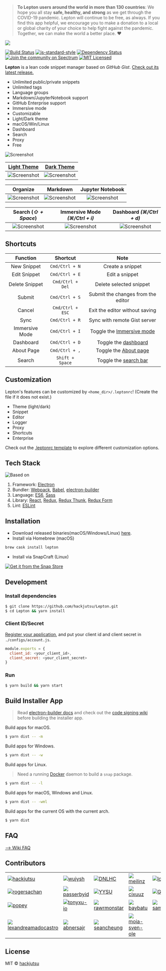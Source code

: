 > **To Lepton users around the world in more than 130 countries**: We hope you all stay **safe, healthy, and strong** as we get through the COVID-19 pandemic. Lepton will continue to be free, as always. If you find this app helpful, we encourage you to make a donation to a local or global charity of your choice to help fight against the pandemic. Together, we can make the world a better place. ❤️

![](./docs/img/new_logo.png)

[![Build Status](https://travis-ci.org/hackjutsu/Lepton.svg?branch=master)](https://travis-ci.org/hackjutsu/Lepton)
[![js-standard-style](https://img.shields.io/badge/code%20style-standard-brightgreen.svg?style=flat)](http://standardjs.com/)
[![Dependency Status](https://david-dm.org/hackjutsu/Lepton.svg?style=flat-square)](https://david-dm.org/hackjutsu/Lepton)
[![Join the community on Spectrum](https://withspectrum.github.io/badge/badge.svg)](https://spectrum.chat/Lepton)
[![MIT Licensed](https://img.shields.io/badge/License-MIT-blue.svg?style=flat)](https://opensource.org/licenses/MIT)

**Lepton** is a lean code snippet manager based on *GitHub Gist*. [Check out its latest release.](https://github.com/hackjutsu/Lepton/releases)

- Unlimited public/private snippets
- Unlimited tags
- Language groups
- Markdown/JupyterNotebook support
- GitHub Enterprise support
- Immersive mode
- Customizable
- Light/Dark theme
- macOS/Win/Linux
- Dashboard
- Search
- Proxy
- Free

![Screenshot](./docs/img/portfolio/stay_organized.png)

| [Light Theme](https://github.com/hackjutsu/Lepton#customization)     | [Dark Theme](https://github.com/hackjutsu/Lepton#customization)    |
| :-------------:| :-----:|
|![Screenshot](./docs/img/portfolio/lepton-light.png)|![Screenshot](./docs/img/portfolio/lepton-dark.png)|

|      Organize         |  Markdown | Jupyter Notebook |
| :-------------:| :-----:| :-----: |
| ![Screenshot](./docs/img/portfolio/stay_organized.png) | ![Screenshot](./docs/img/portfolio/markdown.png) | ![Screenshot](./docs/img/portfolio/jupyterNotebook.png)

|      Search (*⇧ + Space*)         |    Immersive Mode *(⌘/Ctrl + i)*    | Dashboard *(⌘/Ctrl + d)* |
| :-------------:| :-----:| :-----: |
| ![Screenshot](./docs/img/portfolio/search_bar.png) | ![Screenshot](./docs/img/portfolio/immersive.png) | ![Screenshot](./docs/img/portfolio/dashboard.png)


## Shortcuts
| Function       | Shortcut       |  Note     |
| :------------: |:-------------: |:-----:|
| New Snippet    | `Cmd/Ctrl + N` | Create a snippet      |
| Edit Snippet   | `Cmd/Ctrl + E` | Edit a snippet      |
| Delete Snippet   | `Cmd/Ctrl + Del` | Delete selected snippet      |
| Submit         | `Cmd/Ctrl + S` | Submit the changes from the editor      |
| Cancel         | `Cmd/Ctrl + ESC` | Exit the editor without saving   |
| Sync           | `Cmd/Ctrl + R` | Sync with remote Gist server   |
| Immersive Mode | `Cmd/Ctrl + I` |  Toggle the [Immersive mode](https://github.com/hackjutsu/Lepton/blob/master/docs/img/portfolio/immersive.png)    |
| Dashboard      | `Cmd/Ctrl + D` |  Toggle the [dashboard](https://github.com/hackjutsu/Lepton/blob/master/docs/img/portfolio/dashboard.png)     |
| About Page     | `Cmd/Ctrl + ,` |  Toggle the [About page](https://github.com/hackjutsu/Lepton/blob/dev/docs/img/portfolio/about.png)    |
| Search         | `Shift + Space`|  Toggle the [search bar](https://github.com/hackjutsu/Lepton/blob/master/docs/img/portfolio/search_bar.png)    |

## Customization
Lepton's features can be customized by `<home_dir>/.leptonrc`! (Create the file if it does not exist.)

- Theme (light/dark)
- Snippet
- Editor
- Logger
- Proxy
- Shortcuts
- Enterprise

Check out the [.leptonrc template](https://gist.github.com/1ad7e4968eb64d881ec9dedd6c0f400b) to explore different customization options.

## Tech Stack
![Based on](./docs/img/erb-logo.png)

1. Framework: [Electron](http://electron.atom.io/)
2. Bundler: [Webpack](http://webpack.github.io/docs/), [Babel](https://babeljs.io), [electron-builder](https://github.com/electron-userland/electron-builder)
3. Language: [ES6](https://babeljs.io/docs/learn-es2015/), [Sass](http://sass-lang.com/)
4. Library: [React](https://facebook.github.io/react/), [Redux](https://github.com/reactjs/redux), [Redux Thunk](https://github.com/gaearon/redux-thunk), [Redux Form](http://redux-form.com/)
5. Lint: [ESLint](http://eslint.org/)

## Installation
- Download released binaries(macOS/Windows/Linux) [here](https://github.com/hackjutsu/Lepton/releases).
- Install via Homebrew (macOS)
```bash
brew cask install lepton
```
- Install via SnapCraft (Linux)

[![Get it from the Snap Store](https://snapcraft.io/static/images/badges/en/snap-store-white.svg)](https://snapcraft.io/lepton)

## Development


### Install dependencies

```bash
$ git clone https://github.com/hackjutsu/Lepton.git
$ cd Lepton && yarn install
```

### Client ID/Secret
[Register your application](https://github.com/settings/applications/new), and put your client id and client secret in `./configs/account.js`.
```js
module.exports = {
  client_id: <your_client_id>,
  client_secret: <your_client_secret>
}
```

### Run
```bash
$ yarn build && yarn start
```

## Build Installer App
>Read [electron-builder docs](https://github.com/electron-userland/electron-builder#readme) and check out the [code signing wiki](https://github.com/electron-userland/electron-builder#code-signing) before building the installer app.

Build apps for macOS.
```bash
$ yarn dist -- -m
```
Build apps for Windows.
```bash
$ yarn dist -- -w
```
Build apps for Linux. 

>Need a running [Docker](https://www.docker.com/) daemon to build a `snap` package.
```bash
$ yarn dist -- -l
```
Build apps for macOS, Windows and Linux.
```bash
$ yarn dist -- -wml
```
Build apps for the current OS with the current arch.
```bash
$ yarn dist
```

## FAQ
[--> Wiki FAQ](https://github.com/hackjutsu/Lepton/wiki/FAQ)

## Contributors
<table id="contributors">
   <tr>
      <td><img src=https://avatars1.githubusercontent.com/u/7756581?v=3><a href="https://github.com/hackjutsu">hackjutsu</a></td>
      <td><img src=https://avatars1.githubusercontent.com/u/5550402?v=3><a href="https://github.com/wujysh">wujysh</a></td>
      <td><img src=https://avatars2.githubusercontent.com/u/14959483?v=3><a href="https://github.com/DNLHC">DNLHC</a></td>
      <td><img src=https://avatars2.githubusercontent.com/u/13786673?v=3><a href="https://github.com/meilinz">meilinz</a></td>
      <td><img src=https://avatars3.githubusercontent.com/u/5697293?v=3><a href="https://github.com/lcgforever">lcgforever</a></td>
      <td><img src=https://avatars1.githubusercontent.com/u/180032?v=3><a href="https://github.com/Calinou">Calinou</a></td>
   </tr>
   <tr>
      <td><img src=https://avatars0.githubusercontent.com/u/7173984?v=3><a href="https://github.com/rogersachan">rogersachan</a></td>
      <td><img src=https://avatars3.githubusercontent.com/u/2075566?v=3><a href="https://github.com/passerbyid">passerbyid</a></td>
      <td><img src=https://avatars2.githubusercontent.com/u/12994810?v=3><a href="https://github.com/YYSU">YYSU</a></td>
      <td><img src=https://avatars3.githubusercontent.com/u/26782336?v=3><a href="https://github.com/cixuuz">cixuuz</a></td>
      <td><img src=https://avatars2.githubusercontent.com/u/4332224?v=3><a href="https://github.com/Gisonrg">Gisonrg</a></td>
      <td><img src=https://avatars2.githubusercontent.com/u/7821318?v=3><a href="https://github.com/ArLEquiN64">ArLEquiN64</a></td>
   </tr>
   <tr>
      <td><img src=https://avatars1.githubusercontent.com/u/1841272?v=3><a href="https://github.com/popey">popey</a></td>
      <td><img src=https://avatars2.githubusercontent.com/u/6280136?v=3><a href="https://github.com/tonyxu-io">tonyxu-io</a></td>
      <td><img src=https://avatars3.githubusercontent.com/u/13814048?v=3><a href="https://github.com/rawrmonstar">rawrmonstar</a></td>
      <td><img src=https://avatars2.githubusercontent.com/u/965804?v=3><a href="https://github.com/baybatu">baybatu</a></td>
      <td><img src=https://avatars2.githubusercontent.com/u/22477950?v=3><a href="https://github.com/samuelmeuli">samuelmeuli</a></td>
      <td><img src=https://avatars0.githubusercontent.com/u/8838135?v=3><a href="https://github.com/anthonyattard">anthonyattard</a></td>
   </tr>
      <tr>
      <td><img src=https://avatars1.githubusercontent.com/u/5918765?v=3><a href="https://github.com/alexandreamadocastro">lexandreamadocastro</a></td>
      <td><img src=https://avatars2.githubusercontent.com/u/1998649?v=3><a href="https://github.com/abnersajr">abnersajr</a></td>
      <td><img src=https://avatars2.githubusercontent.com/u/5442563?v=3><a href="https://github.com/seancheung">seancheung</a></td>
      <td><img src=https://avatars2.githubusercontent.com/u/32508538?v=3><a href="https://github.com/moia-sven-ole">moia-sven-ole</a></td>
   </tr>
</table>

## License
MIT © [hackjutsu](https://github.com/hackjutsu)